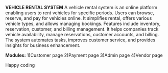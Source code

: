 **VEHICLE RENTAL SYSTEM**
A vehicle rental system is an online platform enabling users to rent vehicles for specific periods. Users can browse, reserve, and pay for vehicles online. It simplifies rental, offers various vehicle types, and allows managing bookings. Features include inventory, reservation, customer, and billing management. It helps companies track vehicle availability, manage reservations, customer accounts, and billing. The system automates tasks, improves customer service, and provides insights for business enhancement.

**Modules:**
1)Customer page
2)Payment page
3)Admin page
4)Vendor page

Happy coding 
